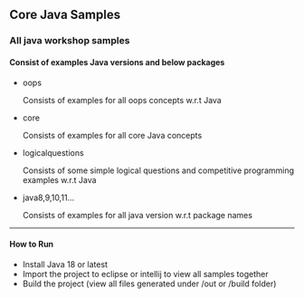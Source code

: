 ## Core Java Samples
### All java workshop samples 

#### Consist of examples Java versions and below packages
- oops

  Consists of examples for all oops concepts w.r.t Java 


- core
  
  Consists of examples for all core Java concepts


- logicalquestions

  Consists of some simple logical questions and competitive programming examples w.r.t Java 


- java8,9,10,11...
  
  Consists of examples for all java version w.r.t package names 

****
#### How to Run
- Install Java 18 or latest
- Import the project to eclipse or intellij to view all samples together
- Build the project (view all files generated under /out or /build folder)

